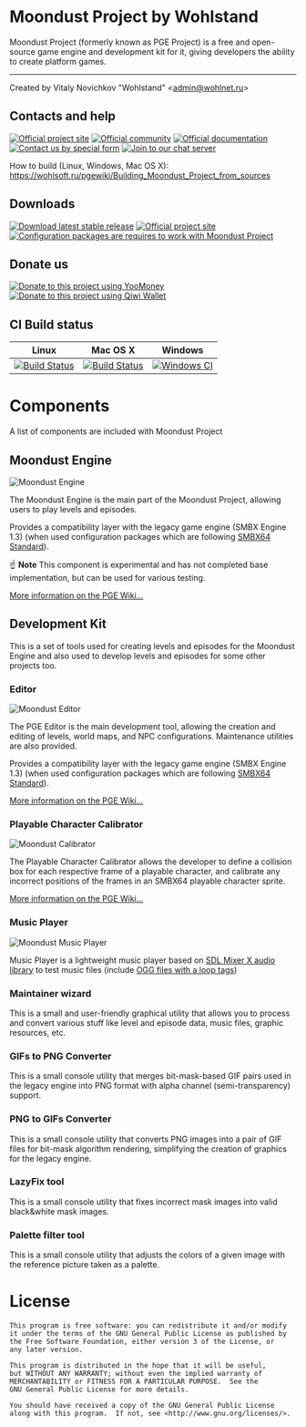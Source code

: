 Moondust Project by Wohlstand
===========
Moondust Project (formerly known as PGE Project) is a free and open-source game engine and development kit for it, giving developers the ability to create platform games.

------

Created by Vitaly Novichkov "Wohlstand" &lt;admin@wohlnet.ru&gt;

## Contacts and help

[![Official project site](https://img.shields.io/badge/Official%20Site-Visit-yellow.svg)](http://wohlsoft.ru/PGE/)
[![Official community](https://img.shields.io/badge/Community-Visit-green.svg)](http://wohlsoft.ru/forum/)
[![Official documentation](https://img.shields.io/badge/Documentation-Read-green.svg)](http://wohlsoft.ru/pgewiki/)
[![Contact us by special form](https://img.shields.io/badge/Contact-us-blue.svg)](http://wohlsoft.ru/forum/memberlist.php?mode=contactadmin)
[![Join to our chat server](https://img.shields.io/badge/Discord-Join%20us-7289DA.svg)](https://discord.gg/qPBsvMy)

How to build (Linux, Windows, Mac OS X):
https://wohlsoft.ru/pgewiki/Building_Moondust_Project_from_sources

## Downloads
[![Download latest stable release](https://img.shields.io/badge/Download-Stable-green.svg)](http://wohlsoft.ru/PGE/#links)
[![Official project site](https://img.shields.io/badge/Download-Experimental-orange.svg)](http://wohlsoft.ru/docs/_laboratory/)
[![Configuration packages are requires to work with Moondust Project](https://img.shields.io/badge/Download-Config%20packs-blue.svg)](http://wohlsoft.ru/config_packs/)


## Donate us
[![Donate to this project using YooMoney](https://img.shields.io/badge/yoomoney-donate-violet.svg)](https://yoomoney.ru/to/410011104073392)
[![Donate to this project using Qiwi Wallet](https://img.shields.io/badge/QIWI-donate-orange.svg)](https://my.qiwi.com/VYTALYY-NWjWmLlDuQ)

<!--
### Currently doesn't work for me
[![Donate to this project using Flattr](https://img.shields.io/badge/flattr-donate-green.svg)](https://flattr.com/submit/auto?fid=lgdjjy&url=https%3A%2F%2Fgithub.com%2FWohlSoft%2FMoondust-Project)
[![Donate to this project using Patreon](https://img.shields.io/badge/patreon-donate-orange.svg)](http://patreon.com/Wohlstand)
[![Donate to this project using Paypal](https://img.shields.io/badge/paypal-donate-blue.svg)](http://wohlsoft.ru/paypal)
-->

## CI Build status
Linux | Mac OS X | Windows
------------ | ------------- | -------------
[![Build Status](https://semaphoreci.com/api/v1/wohlstand/moondust-project/branches/master/shields_badge.svg)](https://semaphoreci.com/wohlstand/moondust-project) | [![Build Status](https://travis-ci.org/WohlSoft/Moondust-Project.svg?branch=master)](https://travis-ci.org/WohlSoft/Moondust-Project) | [![Windows CI](https://github.com/WohlSoft/Moondust-Project/workflows/Windows%20CI/badge.svg?branch=master&event=push)](https://github.com/WohlSoft/Moondust-Project/actions?query=workflow%3A%22Windows+CI%22)

# Components
A list of components are included with Moondust Project

## Moondust Engine

![Moondust Engine](https://github.com/WohlSoft/Moondust-Project/blob/master/Engine/_resources/icon/cat_256.png)

The Moondust Engine is the main part of the Moondust Project, allowing users to play levels and episodes.

Provides a compatibility layer with the legacy game engine (SMBX Engine 1.3) (when used configuration packages which are following [SMBX64 Standard](http://wohlsoft.ru/pgewiki/SMBX64)).

:point_up: **Note** This component is experimental and has not completed base implementation, but can be used for various testing.

[More information on the PGE Wiki...](http://wohlsoft.ru/pgewiki/Moondust_Engine)


## Development Kit
This is a set of tools used for creating levels and episodes for the Moondust Engine and also used to develop levels and episodes for some other projects too.

### Editor

![Moondust Editor](https://github.com/WohlSoft/Moondust-Project/blob/master/Editor/_resources/images/cat_builder/cat_builder_256.png)

The PGE Editor is the main development tool, allowing the creation and editing of levels, world maps, and NPC configurations. Maintenance utilities are also provided.

Provides a compatibility layer with the legacy game engine (SMBX Engine 1.3) (when used configuration packages which are following [SMBX64 Standard](http://wohlsoft.ru/pgewiki/SMBX64)).

[More information on the PGE Wiki...](http://wohlsoft.ru/pgewiki/Moondust_Editor)

### Playable Character Calibrator

![Moondust Calibrator](https://github.com/WohlSoft/Moondust-Project/blob/master/PlayableCalibrator/_resourses/icon/calibrator_256.png)

The Playable Character Calibrator allows the developer to define a collision box for each respective frame of a playable character, and calibrate any incorrect positions of the frames in an SMBX64 playable character sprite.

[More information on the PGE Wiki...](http://wohlsoft.ru/pgewiki/Playable_character_Calibrator)


### Music Player

![Moondust Music Player](https://github.com/WohlSoft/Moondust-Project/blob/master/MusicPlayer/_resources/cat_musplay/cat_musplay_256x256.png)

Music Player is a lightweight music player based on [SDL Mixer X audio library](http://wohlsoft.ru/pgewiki/SDL_Mixer_X) to test music files (include [OGG files with a loop tags](http://wohlsoft.ru/pgewiki/How_To:_Looping_music_files))


### Maintainer wizard

This is a small and user-friendly graphical utility that allows you to process and convert various stuff like level and episode data, music files, graphic resources, etc.


### GIFs to PNG Converter

This is a small console utility that merges bit-mask-based GIF pairs used in the legacy engine into PNG format with alpha channel (semi-transparency) support.

### PNG to GIFs Converter

This is a small console utility that converts PNG images into a pair of GIF files for bit-mask algorithm rendering, simplifying the creation of graphics for the legacy engine.

### LazyFix tool

This is a small console utility that fixes incorrect mask images into valid black&white mask images.

### Palette filter tool

This is a small console utility that adjusts the colors of a given image with the reference picture taken as a palette.



# License

    This program is free software: you can redistribute it and/or modify
    it under the terms of the GNU General Public License as published by
    the Free Software Foundation, either version 3 of the License, or
    any later version.

    This program is distributed in the hope that it will be useful,
    but WITHOUT ANY WARRANTY; without even the implied warranty of
    MERCHANTABILITY or FITNESS FOR A PARTICULAR PURPOSE.  See the
    GNU General Public License for more details.

    You should have received a copy of the GNU General Public License
    along with this program.  If not, see <http://www.gnu.org/licenses/>.
